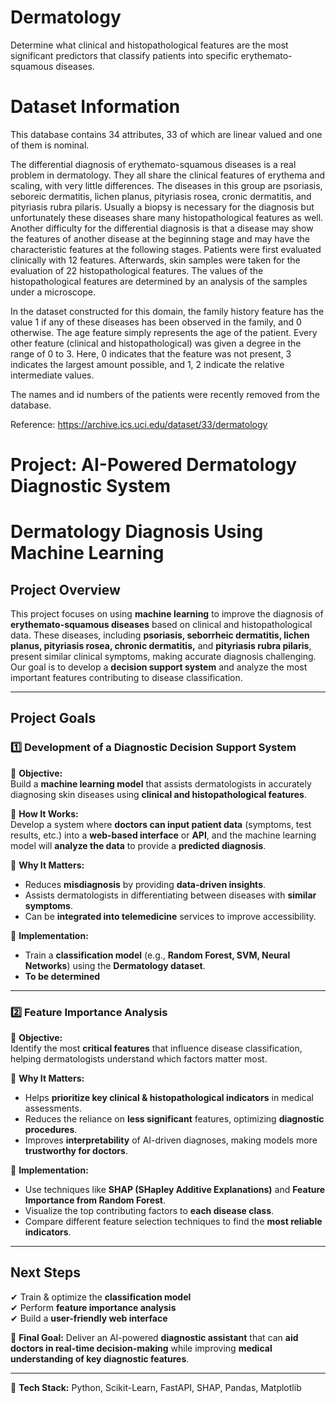 # Dermatology
Determine what clinical and histopathological features are the most significant predictors that classify patients into specific erythemato-squamous diseases.

# Dataset Information

This database contains 34 attributes, 33 of which are linear valued and one of them is nominal. 

The differential diagnosis of erythemato-squamous diseases is a real problem in dermatology. They all share the clinical features of erythema and scaling, with very little differences. The diseases in this group are psoriasis, seboreic dermatitis, lichen planus, pityriasis rosea, cronic dermatitis, and pityriasis rubra pilaris. Usually a biopsy is necessary for the diagnosis but unfortunately these diseases share many histopathological features as well. Another difficulty for the differential diagnosis is that a disease may show the features of another disease at the beginning stage and may have the characteristic features at the following stages. Patients were first evaluated clinically with 12 features. Afterwards, skin samples were taken for the evaluation of 22 histopathological features. The values of the histopathological features are determined by an analysis of the samples under a microscope. 

In the dataset constructed for this domain, the family history feature has the value 1 if any of these diseases has been observed in the family, and 0 otherwise. The age feature simply represents the age of the patient. Every other feature (clinical and histopathological) was given a degree in the range of 0 to 3. Here, 0 indicates that the feature was not present, 3 indicates the largest amount possible, and 1, 2 indicate the relative intermediate values.

The names and id numbers of the patients were recently removed from the database.

Reference: https://archive.ics.uci.edu/dataset/33/dermatology

# Project: AI-Powered Dermatology Diagnostic System

# Dermatology Diagnosis Using Machine Learning

## Project Overview
This project focuses on using **machine learning** to improve the diagnosis of **erythemato-squamous diseases** based on clinical and histopathological data. These diseases, including **psoriasis, seborrheic dermatitis, lichen planus, pityriasis rosea, chronic dermatitis,** and **pityriasis rubra pilaris**, present similar clinical symptoms, making accurate diagnosis challenging. Our goal is to develop a **decision support system** and analyze the most important features contributing to disease classification.

---

## Project Goals

### 1️⃣ Development of a Diagnostic Decision Support System
🔹 **Objective:**  
Build a **machine learning model** that assists dermatologists in accurately diagnosing skin diseases using **clinical and histopathological features**.  

🔹 **How It Works:**  
Develop a system where **doctors can input patient data** (symptoms, test results, etc.) into a **web-based interface** or **API**, and the machine learning model will **analyze the data** to provide a **predicted diagnosis**.  

🔹 **Why It Matters:**  
- Reduces **misdiagnosis** by providing **data-driven insights**.  
- Assists dermatologists in differentiating between diseases with **similar symptoms**.  
- Can be **integrated into telemedicine** services to improve accessibility.  

🔹 **Implementation:**  
- Train a **classification model** (e.g., **Random Forest, SVM, Neural Networks**) using the **Dermatology dataset**.  
- **To be determined**


---

### 2️⃣ Feature Importance Analysis
🔹 **Objective:**  
Identify the most **critical features** that influence disease classification, helping dermatologists understand which factors matter most.  

🔹 **Why It Matters:**  
- Helps **prioritize key clinical & histopathological indicators** in medical assessments.  
- Reduces the reliance on **less significant** features, optimizing **diagnostic procedures**.  
- Improves **interpretability** of AI-driven diagnoses, making models more **trustworthy for doctors**.  

🔹 **Implementation:**  
- Use techniques like **SHAP (SHapley Additive Explanations)** and **Feature Importance from Random Forest**.  
- Visualize the top contributing factors to **each disease class**.  
- Compare different feature selection techniques to find the **most reliable indicators**.  

---

## Next Steps
✔ Train & optimize the **classification model**  
✔ Perform **feature importance analysis**  
✔ Build a **user-friendly web interface**  

🚀 **Final Goal:** Deliver an AI-powered **diagnostic assistant** that can **aid doctors in real-time decision-making** while improving **medical understanding of key diagnostic features**.

---

📌 **Tech Stack:** Python, Scikit-Learn, FastAPI, SHAP, Pandas, Matplotlib  





